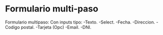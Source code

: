 # Formulario multi-paso

Formulario multipaso:
Con inputs tipo:
-Texto.
-Select.
-Fecha.
-Direccion.
-Codigo postal.
-Tarjeta (Opc)
-Email.
-DNI.
